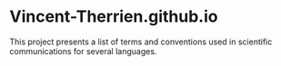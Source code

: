 # Vincent-Therrien.github.io
This project presents a list of terms and conventions used in scientific
communications for several languages.
